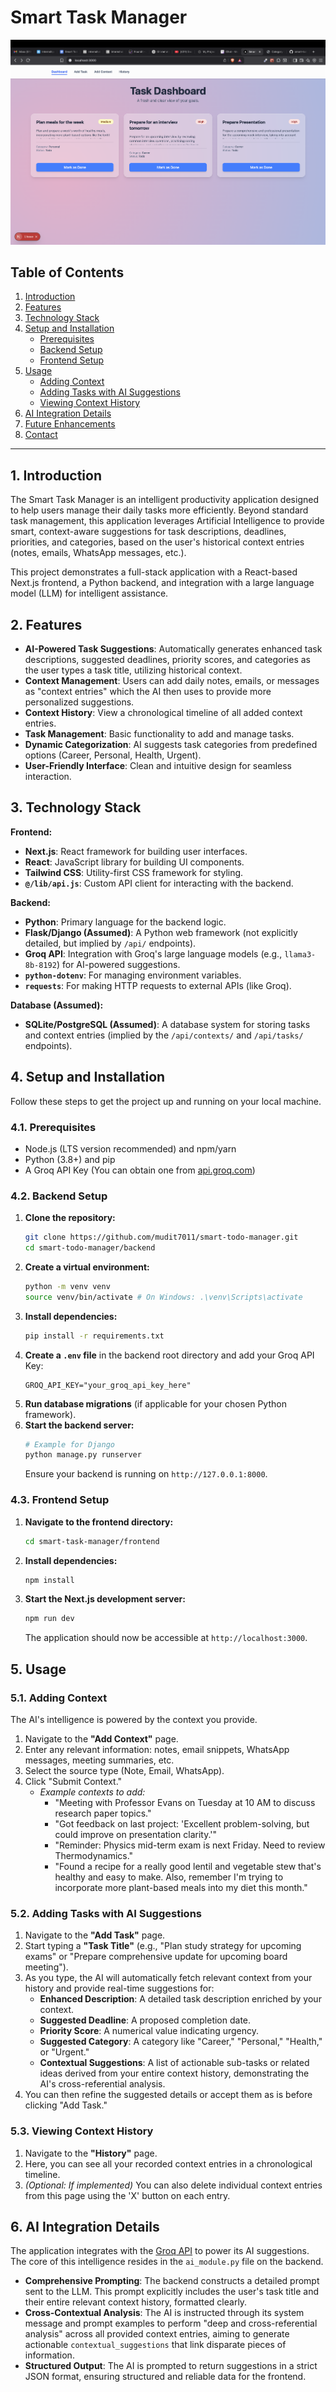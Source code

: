 # Smart Task Manager

![Smart Task Manager Screenshot - Add Task Page](https://github.com/mudit7011/smart-todo-manager/blob/main/frontend/public/image.png?raw=true)

## Table of Contents

1.  [Introduction](#1-introduction)
2.  [Features](#2-features)
3.  [Technology Stack](#3-technology-stack)
4.  [Setup and Installation](#4-setup-and-installation)
    *   [Prerequisites](#41-prerequisites)
    *   [Backend Setup](#42-backend-setup)
    *   [Frontend Setup](#43-frontend-setup)
5.  [Usage](#5-usage)
    *   [Adding Context](#51-adding-context)
    *   [Adding Tasks with AI Suggestions](#52-adding-tasks-with-ai-suggestions)
    *   [Viewing Context History](#53-viewing-context-history)
6.  [AI Integration Details](#6-ai-integration-details)
7.  [Future Enhancements](#7-future-enhancements)
8.  [Contact](#8-contact)

---

## 1. Introduction

The Smart Task Manager is an intelligent productivity application designed to help users manage their daily tasks more efficiently. Beyond standard task management, this application leverages Artificial Intelligence to provide smart, context-aware suggestions for task descriptions, deadlines, priorities, and categories, based on the user's historical context entries (notes, emails, WhatsApp messages, etc.).

This project demonstrates a full-stack application with a React-based Next.js frontend, a Python backend, and integration with a large language model (LLM) for intelligent assistance.

## 2. Features

*   **AI-Powered Task Suggestions**: Automatically generates enhanced task descriptions, suggested deadlines, priority scores, and categories as the user types a task title, utilizing historical context.
*   **Context Management**: Users can add daily notes, emails, or messages as "context entries" which the AI then uses to provide more personalized suggestions.
*   **Context History**: View a chronological timeline of all added context entries.
*   **Task Management**: Basic functionality to add and manage tasks.
*   **Dynamic Categorization**: AI suggests task categories from predefined options (Career, Personal, Health, Urgent).
*   **User-Friendly Interface**: Clean and intuitive design for seamless interaction.

## 3. Technology Stack

**Frontend:**
*   **Next.js**: React framework for building user interfaces.
*   **React**: JavaScript library for building UI components.
*   **Tailwind CSS**: Utility-first CSS framework for styling.
*   **`@/lib/api.js`**: Custom API client for interacting with the backend.

**Backend:**
*   **Python**: Primary language for the backend logic.
*   **Flask/Django (Assumed)**: A Python web framework (not explicitly detailed, but implied by `/api/` endpoints).
*   **Groq API**: Integration with Groq's large language models (e.g., `llama3-8b-8192`) for AI-powered suggestions.
*   **`python-dotenv`**: For managing environment variables.
*   **`requests`**: For making HTTP requests to external APIs (like Groq).

**Database (Assumed):**
*   **SQLite/PostgreSQL (Assumed)**: A database system for storing tasks and context entries (implied by the `/api/contexts/` and `/api/tasks/` endpoints).

## 4. Setup and Installation

Follow these steps to get the project up and running on your local machine.

### 4.1. Prerequisites

*   Node.js (LTS version recommended) and npm/yarn
*   Python (3.8+) and pip
*   A Groq API Key (You can obtain one from [api.groq.com](https://api.groq.com/))

### 4.2. Backend Setup

1.  **Clone the repository:**
    ```bash
    git clone https://github.com/mudit7011/smart-todo-manager.git
    cd smart-todo-manager/backend
    ```
2.  **Create a virtual environment:**
    ```bash
    python -m venv venv
    source venv/bin/activate # On Windows: .\venv\Scripts\activate
    ```
3.  **Install dependencies:**
    ```bash
    pip install -r requirements.txt 
    ```
4.  **Create a `.env` file** in the backend root directory and add your Groq API Key:
    ```
    GROQ_API_KEY="your_groq_api_key_here"
    ```
5.  **Run database migrations** (if applicable for your chosen Python framework).
6.  **Start the backend server:**
    ```bash
    # Example for Django
    python manage.py runserver
    ```
    Ensure your backend is running on `http://127.0.0.1:8000`.

### 4.3. Frontend Setup

1.  **Navigate to the frontend directory:**
    ```bash
    cd smart-task-manager/frontend
    ```
2.  **Install dependencies:**
    ```bash
    npm install 
    ```
3.  **Start the Next.js development server:**
    ```bash
    npm run dev 
    ```
    The application should now be accessible at `http://localhost:3000`.

## 5. Usage

### 5.1. Adding Context

The AI's intelligence is powered by the context you provide.
1.  Navigate to the **"Add Context"** page.
2.  Enter any relevant information: notes, email snippets, WhatsApp messages, meeting summaries, etc.
3.  Select the source type (Note, Email, WhatsApp).
4.  Click "Submit Context."
    *   *Example contexts to add:*
        *   "Meeting with Professor Evans on Tuesday at 10 AM to discuss research paper topics."
        *   "Got feedback on last project: 'Excellent problem-solving, but could improve on presentation clarity.'"
        *   "Reminder: Physics mid-term exam is next Friday. Need to review Thermodynamics."
        *   "Found a recipe for a really good lentil and vegetable stew that's healthy and easy to make. Also, remember I'm trying to incorporate more plant-based meals into my diet this month."

### 5.2. Adding Tasks with AI Suggestions

1.  Navigate to the **"Add Task"** page.
2.  Start typing a **"Task Title"** (e.g., "Plan study strategy for upcoming exams" or "Prepare comprehensive update for upcoming board meeting").
3.  As you type, the AI will automatically fetch relevant context from your history and provide real-time suggestions for:
    *   **Enhanced Description**: A detailed task description enriched by your context.
    *   **Suggested Deadline**: A proposed completion date.
    *   **Priority Score**: A numerical value indicating urgency.
    *   **Suggested Category**: A category like "Career," "Personal," "Health," or "Urgent."
    *   **Contextual Suggestions**: A list of actionable sub-tasks or related ideas derived from your entire context history, demonstrating the AI's cross-referential analysis.
4.  You can then refine the suggested details or accept them as is before clicking "Add Task."

### 5.3. Viewing Context History

1.  Navigate to the **"History"** page.
2.  Here, you can see all your recorded context entries in a chronological timeline.
3.  *(Optional: If implemented)* You can also delete individual context entries from this page using the 'X' button on each entry.

## 6. AI Integration Details

The application integrates with the [Groq API](https://api.groq.com/openai/v1/chat/completions) to power its AI suggestions. The core of this intelligence resides in the `ai_module.py` file on the backend.

*   **Comprehensive Prompting**: The backend constructs a detailed prompt sent to the LLM. This prompt explicitly includes the user's task title and their entire relevant context history, formatted clearly.
*   **Cross-Contextual Analysis**: The AI is instructed through its system message and prompt examples to perform "deep and cross-referential analysis" across all provided context entries, aiming to generate actionable `contextual_suggestions` that link disparate pieces of information.
*   **Structured Output**: The AI is prompted to return suggestions in a strict JSON format, ensuring structured and reliable data for the frontend.


